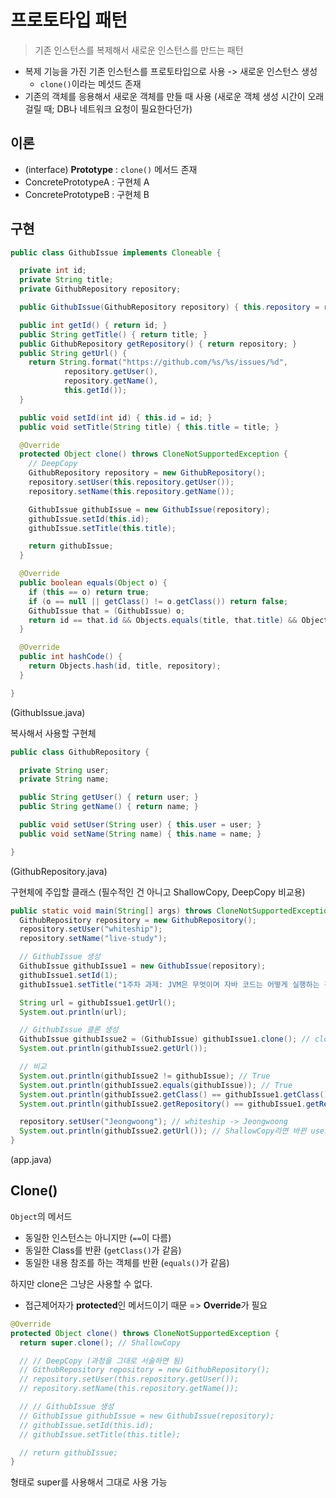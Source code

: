 # 프로토타입 패턴

> 기존 인스턴스를 복제해서 새로운 인스턴스를 만드는 패턴

- 복제 기능을 가진 기존 인스턴스를 프로토타입으로 사용 -> 새로운 인스턴스 생성
  - `clone()`이라는 메섯드 존재
- 기존의 객체를 응용해서 새로운 객체를 만들 때 사용 (새로운 객체 생성 시간이 오래 걸릴 때; DB나 네트워크 요청이 필요한다던가)

## 이론

- (interface) **Prototype** : `clone()` 메서드 존재
- ConcretePrototypeA : 구현체 A
- ConcretePrototypeB : 구현체 B

## 구현

```java
public class GithubIssue implements Cloneable {

  private int id;
  private String title;
  private GithubRepository repository;

  public GithubIssue(GithubRepository repository) { this.repository = repository; }

  public int getId() { return id; }
  public String getTitle() { return title; }
  public GithubRepository getRepository() { return repository; }
  public String getUrl() {
    return String.format("https://github.com/%s/%s/issues/%d",
            repository.getUser(),
            repository.getName(),
            this.getId());
  }

  public void setId(int id) { this.id = id; }
  public void setTitle(String title) { this.title = title; }

  @Override
  protected Object clone() throws CloneNotSupportedException {
    // DeepCopy
    GithubRepository repository = new GithubRepository();
    repository.setUser(this.repository.getUser());
    repository.setName(this.repository.getName());

    GithubIssue githubIssue = new GithubIssue(repository);
    githubIssue.setId(this.id);
    githubIssue.setTitle(this.title);

    return githubIssue;
  }

  @Override
  public boolean equals(Object o) {
    if (this == o) return true;
    if (o == null || getClass() != o.getClass()) return false;
    GithubIssue that = (GithubIssue) o;
    return id == that.id && Objects.equals(title, that.title) && Objects.equals(repository, that.repository);
  }

  @Override
  public int hashCode() {
    return Objects.hash(id, title, repository);
  }

}
```

(GithubIssue.java)

복사해서 사용할 구현체

```java
public class GithubRepository {

  private String user;
  private String name;

  public String getUser() { return user; }
  public String getName() { return name; }

  public void setUser(String user) { this.user = user; }
  public void setName(String name) { this.name = name; }

}
```

(GithubRepository.java)

구현체에 주입할 클래스 (필수적인 건 아니고 ShallowCopy, DeepCopy 비교용)

```java
public static void main(String[] args) throws CloneNotSupportedException {
  GithubRepository repository = new GithubRepository();
  repository.setUser("whiteship");
  repository.setName("live-study");

  // GithubIssue 생성
  GithubIssue githubIssue1 = new GithubIssue(repository);
  githubIssue1.setId(1);
  githubIssue1.setTitle("1주차 과제: JVM은 무엇이며 자바 코드는 어떻게 실행하는 것인가.");

  String url = githubIssue1.getUrl();
  System.out.println(url);

  // GithubIssue 클론 생성
  GithubIssue githubIssue2 = (GithubIssue) githubIssue1.clone(); // clone의 결과물은 object라 형변환이 필요함
  System.out.println(githubIssue2.getUrl());

  // 비교
  System.out.println(githubIssue2 != githubIssue); // True
  System.out.println(githubIssue2.equals(githubIssue)); // True
  System.out.println(githubIssue2.getClass() == githubIssue1.getClass()); // True
  System.out.println(githubIssue2.getRepository() == githubIssue1.getRepository()); // True

  repository.setUser("Jeongwoong"); // whiteship -> Jeongwoong
  System.out.println(githubIssue2.getUrl()); // ShallowCopy라면 바뀐 user가 DeepCopy라면 원래 user가 출력 
}
```

(app.java)

## Clone()

`Object`의 메서드

- 동일한 인스턴스는 아니지만 (`==`이 다름)
- 동일한 Class를 반환 (`getClass()`가 같음)
- 동일한 내용 참조를 하는 객체를 반환 (`equals()`가 같음)

하지만 clone은 그냥은 사용할 수 없다.
- 접근제어자가 **protected**인 메서드이기 때문
=> **Override**가 필요

```java
@Override
protected Object clone() throws CloneNotSupportedException {
  return super.clone(); // ShallowCopy

  // // DeepCopy (과정을 그대로 서술하면 됨)
  // GithubRepository repository = new GithubRepository();
  // repository.setUser(this.repository.getUser());
  // repository.setName(this.repository.getName());

  // // GithubIssue 생성
  // GithubIssue githubIssue = new GithubIssue(repository);
  // githubIssue.setId(this.id);
  // githubIssue.setTitle(this.title);

  // return githubIssue;
}
```

형태로 super를 사용해서 그대로 사용 가능
